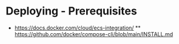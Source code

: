 # Deploying - Prerequisites
* https://docs.docker.com/cloud/ecs-integration/
** https://github.com/docker/compose-cli/blob/main/INSTALL.md
